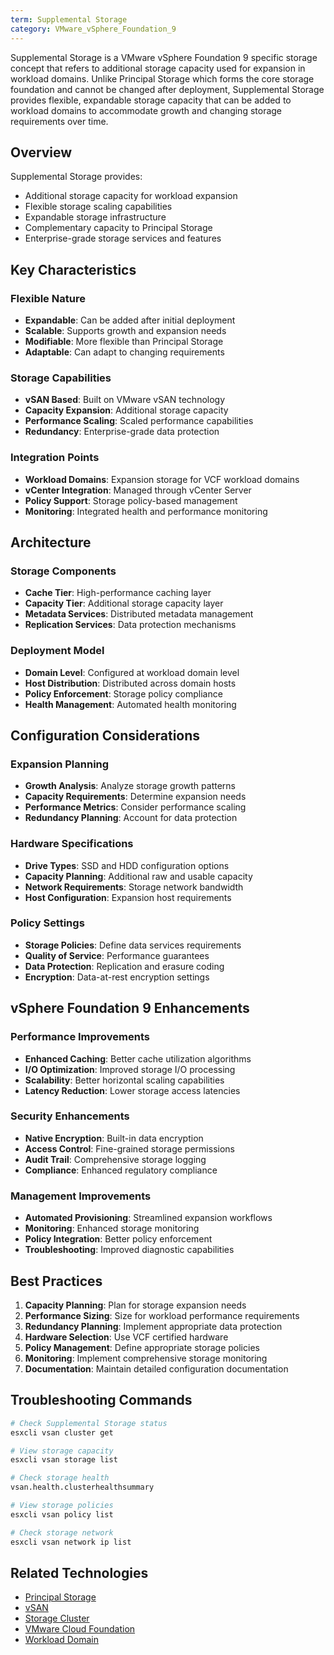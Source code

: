 ```yaml
---
term: Supplemental Storage
category: VMware_vSphere_Foundation_9
---
```


Supplemental Storage is a VMware vSphere Foundation 9 specific storage concept that refers to additional storage capacity used for expansion in workload domains. Unlike Principal Storage which forms the core storage foundation and cannot be changed after deployment, Supplemental Storage provides flexible, expandable storage capacity that can be added to workload domains to accommodate growth and changing storage requirements over time.

## Overview

Supplemental Storage provides:
- Additional storage capacity for workload expansion
- Flexible storage scaling capabilities
- Expandable storage infrastructure
- Complementary capacity to Principal Storage
- Enterprise-grade storage services and features

## Key Characteristics

### Flexible Nature
- **Expandable**: Can be added after initial deployment
- **Scalable**: Supports growth and expansion needs
- **Modifiable**: More flexible than Principal Storage
- **Adaptable**: Can adapt to changing requirements

### Storage Capabilities
- **vSAN Based**: Built on VMware vSAN technology
- **Capacity Expansion**: Additional storage capacity
- **Performance Scaling**: Scaled performance capabilities
- **Redundancy**: Enterprise-grade data protection

### Integration Points
- **Workload Domains**: Expansion storage for VCF workload domains
- **vCenter Integration**: Managed through vCenter Server
- **Policy Support**: Storage policy-based management
- **Monitoring**: Integrated health and performance monitoring

## Architecture

### Storage Components
- **Cache Tier**: High-performance caching layer
- **Capacity Tier**: Additional storage capacity layer
- **Metadata Services**: Distributed metadata management
- **Replication Services**: Data protection mechanisms

### Deployment Model
- **Domain Level**: Configured at workload domain level
- **Host Distribution**: Distributed across domain hosts
- **Policy Enforcement**: Storage policy compliance
- **Health Management**: Automated health monitoring

## Configuration Considerations

### Expansion Planning
- **Growth Analysis**: Analyze storage growth patterns
- **Capacity Requirements**: Determine expansion needs
- **Performance Metrics**: Consider performance scaling
- **Redundancy Planning**: Account for data protection

### Hardware Specifications
- **Drive Types**: SSD and HDD configuration options
- **Capacity Planning**: Additional raw and usable capacity
- **Network Requirements**: Storage network bandwidth
- **Host Configuration**: Expansion host requirements

### Policy Settings
- **Storage Policies**: Define data services requirements
- **Quality of Service**: Performance guarantees
- **Data Protection**: Replication and erasure coding
- **Encryption**: Data-at-rest encryption settings

## vSphere Foundation 9 Enhancements

### Performance Improvements
- **Enhanced Caching**: Better cache utilization algorithms
- **I/O Optimization**: Improved storage I/O processing
- **Scalability**: Better horizontal scaling capabilities
- **Latency Reduction**: Lower storage access latencies

### Security Enhancements
- **Native Encryption**: Built-in data encryption
- **Access Control**: Fine-grained storage permissions
- **Audit Trail**: Comprehensive storage logging
- **Compliance**: Enhanced regulatory compliance

### Management Improvements
- **Automated Provisioning**: Streamlined expansion workflows
- **Monitoring**: Enhanced storage monitoring
- **Policy Integration**: Better policy enforcement
- **Troubleshooting**: Improved diagnostic capabilities

## Best Practices

1. **Capacity Planning**: Plan for storage expansion needs
2. **Performance Sizing**: Size for workload performance requirements
3. **Redundancy Planning**: Implement appropriate data protection
4. **Hardware Selection**: Use VCF certified hardware
5. **Policy Management**: Define appropriate storage policies
6. **Monitoring**: Implement comprehensive storage monitoring
7. **Documentation**: Maintain detailed configuration documentation

## Troubleshooting Commands

```bash
# Check Supplemental Storage status
esxcli vsan cluster get

# View storage capacity
esxcli vsan storage list

# Check storage health
vsan.health.clusterhealthsummary

# View storage policies
esxcli vsan policy list

# Check storage network
esxcli vsan network ip list
```

## Related Technologies

- [Principal Storage](/glossary/term/principal-storage.md)
- [vSAN](/glossary/term/vsan.md)
- [Storage Cluster](/glossary/term/storage-cluster.md)
- [VMware Cloud Foundation](/glossary/term/vmware-cloud-foundation.md)
- [Workload Domain](/glossary/term/workload-domain.md)